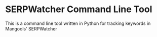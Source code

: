 # SERPWatcher Command Line Tool
This is a command line tool written in Python for tracking keywords in Mangools' SERPWatcher
